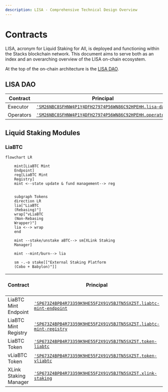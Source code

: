 ```yaml
---
description: LISA - Comprehensive Technical Design Overview
---
```


# Contracts

LISA, acronym for Liquid Staking for All, is deployed and functioning within the Stacks blockchain network. This document aims to serve both as an index and an overarching overview of the LISA on-chain ecosystem.

At the top of the on-chain architecture is the [LISA DAO](https://docs.lisalab.io/governance/lisa-dao).

## LISA DAO

| Contract  | Principal                                                                |
| --------- | ------------------------------------------------------------------------ |
| Executor  | [`'SM26NBC8SFHNW4P1Y4DFH27974P56WN86C92HPEHH.lisa-dao`][lisa-dao]        |
| Operators | [`'SM26NBC8SFHNW4P1Y4DFH27974P56WN86C92HPEHH.operators`][lisa-operators] |

## Liquid Staking Modules

### LiaBTC

```mermaid
flowchart LR

    mint[LiaBTC Mint
    Endpoint]
    reg[LiaBTC Mint
    Registry]
    mint <--state update & fund management--> reg


    subgraph Tokens
    direction LR
    lia["LiaBTC
    (Rebasing)"]
    wrap["vLiaBTC
    (Non-Rebasing
    Wrapper)"]
    lia <--> wrap
    end

    mint --stake/unstake aBTC--> sm[XLink Staking
    Manager]

    mint --mint/burn--> lia

    sm -.-o stake[["External Staking Platform 
    (Cobo + Babylon)"]]
```

| Contract              | Principal                                                                                | Enabled DAO Extension |
| --------------------- | ---------------------------------------------------------------------------------------- | --------------------- |
| LiaBTC Mint Endpoint  | [`'SP673Z4BPB4R73359K9HE55F2X91V5BJTN5SXZ5T.liabtc-mint-endpoint`][liabtc-mint-endpoint] | Yes                   |
| LiaBTC Mint Registry  | [`'SP673Z4BPB4R73359K9HE55F2X91V5BJTN5SXZ5T.liabtc-mint-registry`][liabtc-mint-registry] | Yes                   |
| LiaBTC Token          | [`'SP673Z4BPB4R73359K9HE55F2X91V5BJTN5SXZ5T.token-liabtc`][token-liabtc]                 | Yes                   |
| vLiaBTC Token         | [`'SP673Z4BPB4R73359K9HE55F2X91V5BJTN5SXZ5T.token-vliabtc`][token-vliabtc]               | Yes                   |
| XLink Staking Manager | [`'SP673Z4BPB4R73359K9HE55F2X91V5BJTN5SXZ5T.xlink-staking`][xlink-staking]               | Yes                   |

[lisa-dao]: https://explorer.stxer.xyz/txid/SM26NBC8SFHNW4P1Y4DFH27974P56WN86C92HPEHH.lisa-dao
[lisa-operators]: https://explorer.stxer.xyz/txid/SM26NBC8SFHNW4P1Y4DFH27974P56WN86C92HPEHH.operators
[liabtc-mint-registry]: https://explorer.stxer.xyz/txid/SP673Z4BPB4R73359K9HE55F2X91V5BJTN5SXZ5T.liabtc-mint-registry
[liabtc-mint-endpoint]: https://explorer.stxer.xyz/txid/SP673Z4BPB4R73359K9HE55F2X91V5BJTN5SXZ5T.liabtc-mint-endpoint
[token-liabtc]: https://explorer.stxer.xyz/txid/SP673Z4BPB4R73359K9HE55F2X91V5BJTN5SXZ5T.token-liabtc
[token-vliabtc]: https://explorer.stxer.xyz/txid/SP673Z4BPB4R73359K9HE55F2X91V5BJTN5SXZ5T.token-vliabtc
[xlink-staking]: https://explorer.stxer.xyz/txid/SP673Z4BPB4R73359K9HE55F2X91V5BJTN5SXZ5T.xlink-staking
